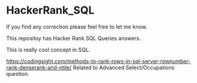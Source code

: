 # HackerRank_SQL

If you find any correction please feel free to let me know. 

This repositoy has Hacker Rank SQL Queries answers.

This is really cool concept in SQL. 

https://codingsight.com/methods-to-rank-rows-in-sql-server-rownumber-rank-denserank-and-ntile/
Related to Advanced Select/Occupations question.
